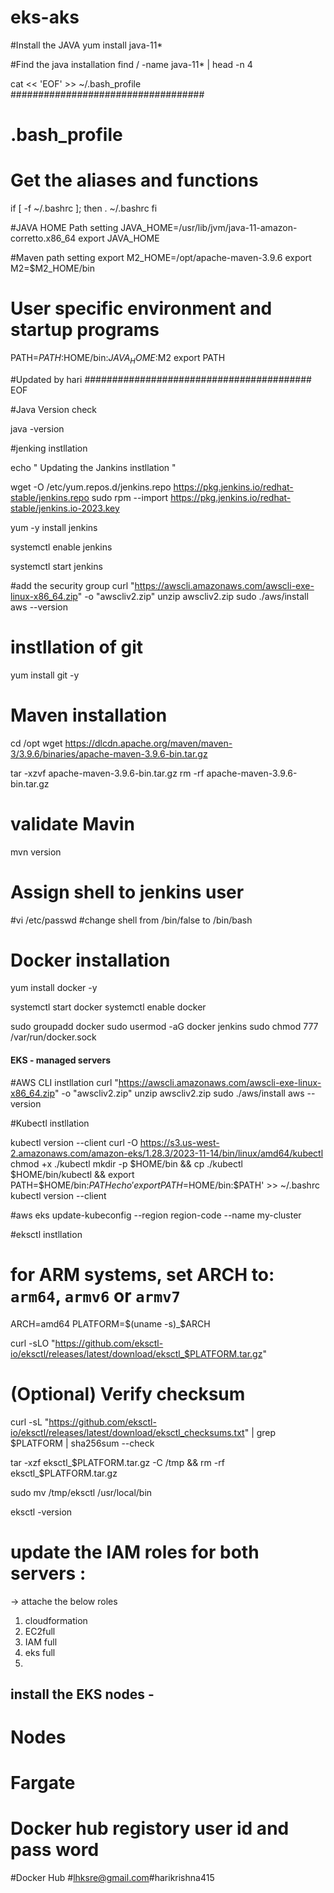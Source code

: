 # eks-aks


#Install the JAVA
yum install java-11*

#Find the java installation 
find / -name java-11* | head -n 4

cat  << 'EOF' >> ~/.bash_profile
###################################
# .bash_profile
# Get the aliases and functions
if [ -f ~/.bashrc ]; then
        . ~/.bashrc
fi

#JAVA HOME Path setting 
JAVA_HOME=/usr/lib/jvm/java-11-amazon-corretto.x86_64
export JAVA_HOME

#Maven path setting
export M2_HOME=/opt/apache-maven-3.9.6
export M2=$M2_HOME/bin

# User specific environment and startup programs
PATH=$PATH:$HOME/bin:$JAVA_HOME:$M2
export PATH


#Updated by hari
#########################################
EOF

#Java Version check 

java -version


#jenking instllation 

echo " Updating the Jankins instllation "

wget -O /etc/yum.repos.d/jenkins.repo https://pkg.jenkins.io/redhat-stable/jenkins.repo
sudo rpm --import https://pkg.jenkins.io/redhat-stable/jenkins.io-2023.key

yum -y install jenkins

systemctl enable jenkins

systemctl start jenkins


#add the security group 
curl "https://awscli.amazonaws.com/awscli-exe-linux-x86_64.zip" -o "awscliv2.zip"
unzip awscliv2.zip
sudo ./aws/install
aws --version


# instllation of git 

yum install git -y 


# Maven installation

cd /opt
wget https://dlcdn.apache.org/maven/maven-3/3.9.6/binaries/apache-maven-3.9.6-bin.tar.gz

tar -xzvf apache-maven-3.9.6-bin.tar.gz
rm -rf apache-maven-3.9.6-bin.tar.gz

# validate Mavin

mvn version

# Assign shell to jenkins user

#vi /etc/passwd
#change shell from /bin/false to /bin/bash


# Docker installation 

yum install docker -y

systemctl start docker 
systemctl enable docker 

sudo groupadd docker
sudo usermod -aG docker jenkins
sudo chmod 777 /var/run/docker.sock





#### EKS - managed servers 

#AWS CLI instllation 
curl "https://awscli.amazonaws.com/awscli-exe-linux-x86_64.zip" -o "awscliv2.zip"
unzip awscliv2.zip
sudo ./aws/install
 aws --version

#Kubectl instllation 

kubectl version --client
curl -O https://s3.us-west-2.amazonaws.com/amazon-eks/1.28.3/2023-11-14/bin/linux/amd64/kubectl
chmod +x ./kubectl
mkdir -p $HOME/bin && cp ./kubectl $HOME/bin/kubectl && export PATH=$HOME/bin:$PATH
echo 'export PATH=$HOME/bin:$PATH' >> ~/.bashrc
kubectl version --client


#aws eks update-kubeconfig --region region-code --name my-cluster

#eksctl instllation 

# for ARM systems, set ARCH to: `arm64`, `armv6` or `armv7`
ARCH=amd64
PLATFORM=$(uname -s)_$ARCH

curl -sLO "https://github.com/eksctl-io/eksctl/releases/latest/download/eksctl_$PLATFORM.tar.gz"

# (Optional) Verify checksum
curl -sL "https://github.com/eksctl-io/eksctl/releases/latest/download/eksctl_checksums.txt" | grep $PLATFORM | sha256sum --check

tar -xzf eksctl_$PLATFORM.tar.gz -C /tmp && rm -rf eksctl_$PLATFORM.tar.gz

sudo mv /tmp/eksctl /usr/local/bin

eksctl -version


####

# update the IAM roles for both servers :
-> attache the below roles 
 1. cloudformation
 2. EC2full
 3. IAM full
 4. eks full
 5. 

## install the EKS nodes - 

# Nodes 

# Fargate 

# Docker hub registory user id and pass word 
#Docker Hub
#lhksre@gmail.com#harikrishna415


















